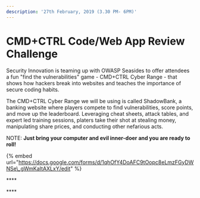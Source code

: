 ```yaml
---
description: '27th February, 2019 (3.30 PM- 6PM)'
---
```


# CMD+CTRL Code/Web App Review Challenge

Security Innovation is teaming up with OWASP Seasides to offer attendees a fun "find the vulnerabilities" game - CMD+CTRL Cyber Range - that shows how hackers break into websites and teaches the importance of secure coding habits.  

The CMD+CTRL Cyber Range we will be using is called ShadowBank, a banking website where players compete to find vulnerabilities, score points, and move up the leaderboard.  Leveraging cheat sheets, attack tables, and expert led training sessions, platers take their shot at stealing money, manipulating share prices, and conducting other nefarious acts.  

NOTE: **Just bring your computer and evil inner-doer and you are ready to roll!**

{% embed url="https://docs.google.com/forms/d/1qhOfY4DoAFC9tOopc8eLmzFGyDWNSe\_gWmKaItAXLxY/edit" %}

\*\*\*\*

\*\*\*\*

